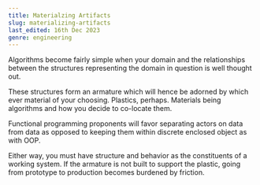 ```yaml
---
title: Materialzing Artifacts
slug: materializing-artifacts
last_edited: 16th Dec 2023
genre: engineering
---
```


Algorithms become fairly simple when your domain and the relationships between the structures representing the domain in question is well thought out.

These structures form an armature which will hence be adorned by which ever material of your choosing. Plastics, perhaps. Materials being algorithms and how you decide to co-locate them.

Functional programming proponents will favor separating actors on data from data as opposed to keeping them within discrete enclosed object as with OOP.

Either way, you must have structure and behavior as the constituents of a working system. If the armature is not built to support the plastic, going from prototype to production becomes burdened by friction.
